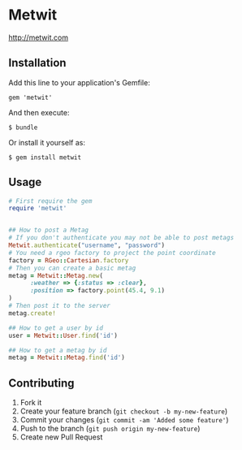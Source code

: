# Metwit

http://metwit.com

## Installation

Add this line to your application's Gemfile:

    gem 'metwit'

And then execute:

    $ bundle

Or install it yourself as:

    $ gem install metwit

## Usage

```ruby
# First require the gem
require 'metwit'


## How to post a Metag
# If you don't authenticate you may not be able to post metags
Metwit.authenticate("username", "password")
# You need a rgeo factory to project the point coordinate
factory = RGeo::Cartesian.factory
# Then you can create a basic metag
metag = Metwit::Metag.new(
      :weather => {:status => :clear},
      :position => factory.point(45.4, 9.1)
)
# Then post it to the server
metag.create!

## How to get a user by id
user = Metwit::User.find('id')

## How to get a metag by id
metag = Metwit::Metag.find('id')
```

## Contributing

1. Fork it
2. Create your feature branch (`git checkout -b my-new-feature`)
3. Commit your changes (`git commit -am 'Added some feature'`)
4. Push to the branch (`git push origin my-new-feature`)
5. Create new Pull Request
